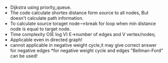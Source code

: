 * Dijkstra using priority_queue.
* The code calculate shortes distance form source to all nodes,
   But doesn't calculate path information.
* To calculate source toraget node-->break for loop when min distance node is equal to target node.
* Time complexity O(E log V) E->number of edges and V vertex/nodes;
* Applicable even in directed graph!
* cannot applicable in negative weight cycle,it may give correct answer for negative edges
*for negative weight cycle and edges "Bellman-Ford" can be used!
